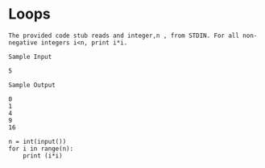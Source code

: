 # Loops

```
The provided code stub reads and integer,n , from STDIN. For all non-negative integers i<n, print i*i.
```
```
Sample Input 

5
```
```
Sample Output 

0
1
4
9
16
```
```
n = int(input())
for i in range(n):
    print (i*i)
```
